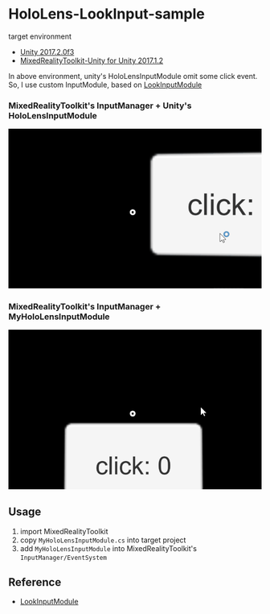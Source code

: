 # HoloLens-LookInput-sample

target environment
* [Unity 2017.2.0f3](https://unity3d.com/kr/unity/whats-new/unity-2017.2.0)
* [MixedRealityToolkit-Unity for Unity 2017.1.2](https://github.com/Microsoft/MixedRealityToolkit-Unity/releases/tag/v1.2017.2.0)

In above environment, unity's HoloLensInputModule omit some click event.
So, I use custom InputModule, based on [LookInputModule][ref-look-input-module]

### MixedRealityToolkit's InputManager + Unity's HoloLensInputModule

![HoloLensInputModule](https://raw.githubusercontent.com/if1live/HoloLens-LookInput-sample/master/document/basic-input.gif)

### MixedRealityToolkit's InputManager + MyHoloLensInputModule

![MyHoloLensInputModule](https://raw.githubusercontent.com/if1live/HoloLens-LookInput-sample/master/document/custom-input.gif)

## Usage
1. import MixedRealityToolkit
2. copy `MyHoloLensInputModule.cs` into target project
3. add `MyHoloLensInputModule` into MixedRealityToolkit's `InputManager/EventSystem`

## Reference
* [LookInputModule][ref-look-input-module]

[ref-look-input-module]: https://forums.oculus.com/developer/discussion/16710/new-unity-ui-ovr-look-based-input-howto
